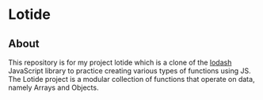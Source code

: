 # Lotide
  ## About
   This repository is for my project lotide which is a clone of the [lodash](https://lodash.com/) JavaScript library to practice creating various types of functions using JS.
   The Lotide project is a modular collection of functions that operate on data, namely Arrays and Objects. 